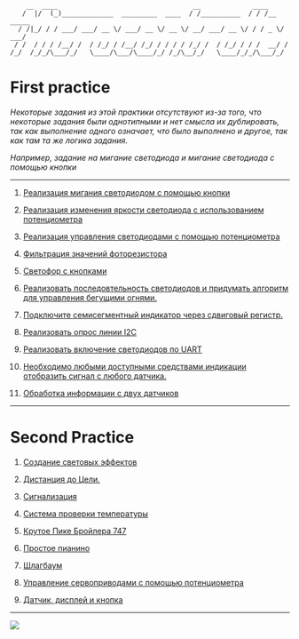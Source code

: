 ```
    __  ____                                  __             ____         
   /  |/  (_)_____________  _________  ____  / /__________  / / /__  _____
  / /|_/ / / ___/ ___/ __ \/ ___/ __ \/ __ \/ __/ ___/ __ \/ / / _ \/ ___/
 / /  / / / /__/ /  / /_/ / /__/ /_/ / / / / /_/ /  / /_/ / / /  __/ /    
/_/  /_/_/\___/_/   \____/\___/\____/_/ /_/\__/_/   \____/_/_/\___/_/     

```

# First practice

*Некоторые задания из этой практики отсутствуют из-за того, что некоторые задания были однотипными и нет смысла их дублировать, так как выполнение одного означает, что было выполнено и другое, так как там та же логика задания.*

*Например, задание на мигание светодиода и мигание светодиода с помощью кнопки*

___

1. [Реализация мигания светодиодом с помощью кнопки](https://wokwi.com/projects/410653613906025473)

2. [Реализация изменения яркости светодиода с использованием потенциометра](https://wokwi.com/projects/410654060224061441)

3. [Реализация управления светодиодами с помощью потенциометра](https://wokwi.com/projects/410654939548500993)
4. [Фильтрация значений фоторезистора](https://wokwi.com/projects/410569773598188545)

5. [Светофор с кнопками](https://wokwi.com/projects/410653793851124737)

6. [Реализовать последовтельность светодиодов и придумать алгоритм для управления бегущими огнями.](https://wokwi.com/projects/410656481171445761)

7. [Подключите семисегментный индикатор через сдвиговый регистр.](https://wokwi.com/projects/410655634117996545)

8. [Реализовать опрос линии I2C](https://wokwi.com/projects/410523029333102593)

9. [Реализовать включение светодиодов по UART](https://wokwi.com/projects/410523222317290497)

10. [Необходимо любыми доступными средствами индикации отобразить сигнал с любого датчика.](https://wokwi.com/projects/410523481986746369)

11. [Обработка информации с двух датчиков](https://wokwi.com/projects/410523621403358209)

___


# Second Practice

1. [Создание световых эффектов](https://wokwi.com/projects/410569880278224897)

2. [Дистанция до Цели.](https://wokwi.com/projects/410570260597826561)

3. [Сигнализация](https://wokwi.com/projects/410523848502976513)

4. [Система проверки температуры](https://wokwi.com/projects/410570451954571265)

5. [Крутое Пике Бройлера 747](https://wokwi.com/projects/410524280265820161)

6. [Простое пианино](https://wokwi.com/projects/410527115375154177)

7. [Шлагбаум](https://wokwi.com/projects/410523935155230721)

8. [Управление сервоприводами с помощью потенциометра](https://wokwi.com/projects/410524453229534209)

9. [Датчик, дисплей и кнопка](https://wokwi.com/projects/410524564323077121)
___

![](https://i.pinimg.com/originals/eb/ec/d4/ebecd4010e549f33371d741d46b9b607.gif)
